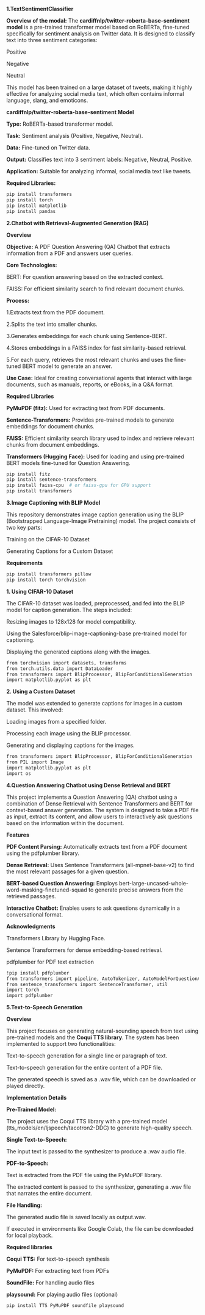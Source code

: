 **1.TextSentimentClassifier**

**Overview of the modal:**
The **cardiffnlp/twitter-roberta-base-sentiment model** is a pre-trained transformer model based on RoBERTa, fine-tuned specifically for sentiment analysis on Twitter data. It is designed to classify text into three sentiment categories:

Positive

Negative

Neutral

This model has been trained on a large dataset of tweets, making it highly effective for analyzing social media text, which often contains informal language, slang, and emoticons.

**cardiffnlp/twitter-roberta-base-sentiment Model**

**Type:** RoBERTa-based transformer model.

**Task:** Sentiment analysis (Positive, Negative, Neutral).

**Data:** Fine-tuned on Twitter data.

**Output:** Classifies text into 3 sentiment labels: Negative, Neutral, Positive.

**Application:** Suitable for analyzing informal, social media text like tweets.


**Required Libraries:**
```bash
pip install transformers
pip install torch
pip install matplotlib
pip install pandas
```
**2.Chatbot with Retrieval-Augmented Generation (RAG)**

**Overview**

**Objective:** A PDF Question Answering (QA) Chatbot that extracts information from a PDF and answers user queries.

**Core Technologies:**

BERT: For question answering based on the extracted context.

FAISS: For efficient similarity search to find relevant document chunks.

**Process:**

1.Extracts text from the PDF document.

2.Splits the text into smaller chunks.

3.Generates embeddings for each chunk using Sentence-BERT.

4.Stores embeddings in a FAISS index for fast similarity-based retrieval.

5.For each query, retrieves the most relevant chunks and uses the fine-tuned BERT model to generate an answer.

**Use Case:** Ideal for creating conversational agents that interact with large documents, such as manuals, reports, or eBooks, in a Q&A format.

**Required Libraries**

**PyMuPDF (fitz):** Used for extracting text from PDF documents.

**Sentence-Transformers:** Provides pre-trained models to generate embeddings for document chunks.

**FAISS:** Efficient similarity search library used to index and retrieve relevant chunks from document embeddings.

**Transformers (Hugging Face):** Used for loading and using pre-trained BERT models fine-tuned for Question Answering.

```bash
pip install fitz
pip install sentence-transformers
pip install faiss-cpu  # or faiss-gpu for GPU support
pip install transformers
```
**3.Image Captioning with BLIP Model**

This repository demonstrates image caption generation using the BLIP (Bootstrapped Language-Image Pretraining) model. The project consists of two key parts:

Training on the CIFAR-10 Dataset

Generating Captions for a Custom Dataset

**Requirements**
```bash
pip install transformers pillow
pip install torch torchvision
```

**1. Using CIFAR-10 Dataset**

The CIFAR-10 dataset was loaded, preprocessed, and fed into the BLIP model for caption generation. The steps included:

Resizing images to 128x128 for model compatibility.

Using the Salesforce/blip-image-captioning-base pre-trained model for captioning.

Displaying the generated captions along with the images.
```bash
from torchvision import datasets, transforms
from torch.utils.data import DataLoader
from transformers import BlipProcessor, BlipForConditionalGeneration
import matplotlib.pyplot as plt
```

**2. Using a Custom Dataset**

The model was extended to generate captions for images in a custom dataset. This involved:

Loading images from a specified folder.

Processing each image using the BLIP processor.

Generating and displaying captions for the images.
```bash
from transformers import BlipProcessor, BlipForConditionalGeneration
from PIL import Image
import matplotlib.pyplot as plt
import os
```
**4.Question Answering Chatbot using Dense Retrieval and BERT**

This project implements a Question Answering (QA) chatbot using a combination of Dense Retrieval with Sentence Transformers and BERT for context-based answer generation. The system is designed to take a PDF file as input, extract its content, and allow users to interactively ask questions based on the information within the document.

**Features**

**PDF Content Parsing:** Automatically extracts text from a PDF document using the pdfplumber library.

**Dense Retrieval:** Uses Sentence Transformers (all-mpnet-base-v2) to find the most relevant passages for a given question.

**BERT-based Question Answering:** Employs bert-large-uncased-whole-word-masking-finetuned-squad to generate precise answers from the retrieved passages.

**Interactive Chatbot:** Enables users to ask questions dynamically in a conversational format.

**Acknowledgments**

Transformers Library by Hugging Face.

Sentence Transformers for dense embedding-based retrieval.

pdfplumber for PDF text extraction
```bash
!pip install pdfplumber
from transformers import pipeline, AutoTokenizer, AutoModelForQuestionAnswering
from sentence_transformers import SentenceTransformer, util
import torch
import pdfplumber
```
**5.Text-to-Speech Generation**

**Overview**

This project focuses on generating natural-sounding speech from text using pre-trained models and the **Coqui TTS library**. The system has been implemented to support two functionalities:

Text-to-speech generation for a single line or paragraph of text.

Text-to-speech generation for the entire content of a PDF file.

The generated speech is saved as a .wav file, which can be downloaded or played directly.

**Implementation Details**

**Pre-Trained Model:**

The project uses the Coqui TTS library with a pre-trained model (tts_models/en/ljspeech/tacotron2-DDC) to generate high-quality speech.

**Single Text-to-Speech:**

The input text is passed to the synthesizer to produce a .wav audio file.

**PDF-to-Speech:**

Text is extracted from the PDF file using the PyMuPDF library.

The extracted content is passed to the synthesizer, generating a .wav file that narrates the entire document.

**File Handling:**

The generated audio file is saved locally as output.wav.

If executed in environments like Google Colab, the file can be downloaded for local playback.

**Required libraries**

**Coqui TTS:** For text-to-speech synthesis

**PyMuPDF:** For extracting text from PDFs

**SoundFile:** For handling audio files

**playsound:** For playing audio files (optional)
```bash
pip install TTS PyMuPDF soundfile playsound
```


